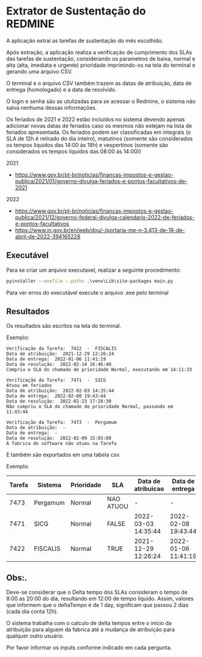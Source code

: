 # Extrator de Sustentação do REDMINE

A aplicação extrai as tarefas de sustentação do mês escolhido.

Após extração, a aplicação realiza a verificação de cumprimento dos SLAs das tarefas de sustentação, considerando os parametros de baixa, normal e alta (alta, imediata e urgente) prioridade imprimindo-os na tela do terminal e gerando uma arquivo CSV.

O terminal e o arquivo CSV também trazem as datas de atribuição, data de entrega (homologado) e a data de resolvido.

O login e senha são as utulizadas para se acessar o Redmine, o sistema não salva nenhuma dessas informações.

Os feriados de 2021 e 2022 estão incluídos no sistema devendo apenas adicionar novas datas de feriados caso os mesmos não estejam na lista de feriados apresentada.
Os feriados podem ser classificadas em integrais (o SLA de 12h é retirado do dia inteiro), matutinos (somente são considerados os tempos liquidos das 14:00 às 18h) e vespertinos (somente são considerados os tempos líquidos das 08:00 às 14:00))

2021
* https://www.gov.br/pt-br/noticias/financas-impostos-e-gestao-publica/2021/01/governo-divulga-feriados-e-pontos-facultativos-de-2021

2022
* https://www.gov.br/pt-br/noticias/financas-impostos-e-gestao-publica/2021/12/governo-federal-divulga-calendario-2022-de-feriados-e-pontos-facultativos
* https://www.in.gov.br/en/web/dou/-/portaria-me-n-3.413-de-18-de-abril-de-2022-394165228

## Executável

Para se criar um arquivo executavel, realizar a seguinte procedimento:
```cmd
pyinstaller --onefile --paths .\venv\Lib\site-packages main.py
```
Para ver erros do executável execute o arquivo .exe pelo terminal

## Resultados

Os resultados são escritos na tela do terminal.

Exemplo:
```
Verificação da Tarefa:  7422  -  FISCALIS
Data de atribuição:  2021-12-29 12:26:24
Data de entrega:  2022-01-06 11:41:19
Data de resolução:  2022-02-14 16:46:40
Compriu o SLA do chamado de prioridade Normal, executando em 14:11:33
```
```
Verificação da Tarefa:  7471  -  SICG
Atuou em feriados
Data de atribuição:  2022-02-03 14:35:44
Data de entrega:  2022-02-08 19:43:44
Data de resolução:  2022-02-23 17:28:30
Não compriu o SLA do chamado de prioridade Normal, passando em 11:43:44
```
```
Verificação da Tarefa:  7473  -  Pergamum
Data de atribuição:  -
Data de entrega:  -
Data de resolução:  2022-02-09 15:03:08
A fabrica de software não atuou na Tarefa
```
E também são exportados em uma tabela csv.

Exemplo:

|Tarefa|Sistema|Prioridade|SLA|Data de atribuicao|Data de entrega|Data de resolvido|Delta_tempo|Passou|Feriado|
|------|----------|--------|-----------|---|---|------------------|---------|---|-------|
| 7473 | Pergamum | Normal | NAO ATUOU | - | - | 09/02/2022 15:03 | 0:00:00 | - | FALSO |
| 7471 | SICG | Normal | FALSE | 2022-03-03 14:35:44 | 2022-02-08 19:43:44 | 23/02/2022 17:28 | 1 day, 11:43:44 | 11:43:44 | VERDADEIRO|
| 7422 | FISCALIS | Normal | TRUE |2021-12-29 12:26:24 | 2022-01-06 11:41:19 | 14/02/2022 16:46 | 14:11:33 | - | FALSO |

## Obs:.

Deve-se considerar que o Delta tempo dos SLAs consideram o tempo de 8:00 as 20:00 do dia, resultando em 12:00 de tempo líquido. Assim, valores que informem que o deltaTempo é de 1 day, significam que passou 2 dias (cada dia conta 12h).

O sistema trabalha com o calculo de delta tempos entre o início da atribuição para alguem da fabrica até a mudança de atribuição para qualquer outro usuário.

Por favor informar os inputs conforme indicado em cada pergunta.

